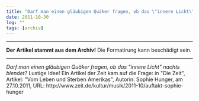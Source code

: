 ```yaml
---
title: "Darf man einen gläubigen Quäker fragen, ob das \"innere Licht\" nachts blendet?"
date: 2011-10-30
log: ""
tags: [archiv]
---
```

<hr><b>Der Artikel stammt aus dem Archiv!</b> Die Formatirung kann beschädigt sein.<hr>
<i>Darf man einen gläubigen Quäker fragen, ob das "innere Licht" nachts blendet?</i> Lustige Idee! Ein Artikel der Zeit kam auf die Frage: in "Die Zeit", Artikel: "Vom Leben und Sterben Amerikas", Autorin: Sophie Hunger,  am 27.10.2011, URL: http://www.zeit.de/kultur/musik/2011-10/auftakt-sophie-hunger
